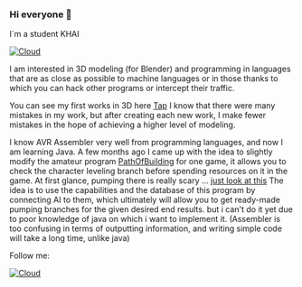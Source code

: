 ### Hi everyone  👋

I`m a student KHAI

[![Cloud](https://pllsll.com/assets/tmp/images/2020/logo/local2.jpg)](https://www.google.com/maps/place/%D0%A5%D0%90%D0%86/@50.0425969,36.2807422,16.5z/data=!4m5!3m4!1s0x4127a71defa94d93:0xf12218f38ef89cf5!8m2!3d50.041548!4d36.2826?hl=en)

I am interested in 3D modeling (for Blender) and programming in languages that are as close as possible to machine languages or in those thanks to which you can hack other programs or intercept their traffic. 

You can see my first works in 3D here [Tap](    )
I know that there were many mistakes in my work, but after creating each new work, I make fewer mistakes in the hope of achieving a higher level of modeling. 

I know AVR Assembler very well from programming languages, and now I am learning Java. A few months ago I came up with the idea to slightly modify the amateur program  [PathOfBuilding](https://github.com/PathOfBuildingCommunity/PathOfBuilding/releases) for one game, it allows you to check the character leveling branch before spending resources on it in the game. At first glance, pumping there is really scary ... [just look at this](https://static.wikia.nocookie.net/pathofexile_gamepedia/images/3/33/PoE-SkillTree-33.jpg/revision/latest/scale-to-width-down/2000?cb=20180718215014)
    The idea is to use the capabilities and the database of this program by connecting AI to them, which ultimately will allow you to get ready-made pumping branches for the given desired end results.
but i can't do it yet due to poor knowledge of java on which i want to implement it. (Assembler is too confusing in terms of outputting information, and writing simple code will take a long time, unlike java) 


Follow me:

[![Cloud](https://img.shields.io/badge/Telegram-ffffff?style=for-the-badge&logo=telegram)]( https://t.me/KiraBerni  )


